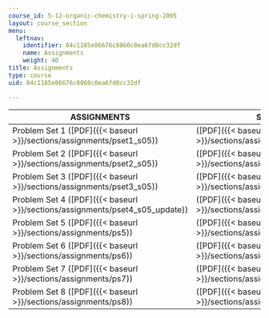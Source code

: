 ```yaml
---
course_id: 5-12-organic-chemistry-i-spring-2005
layout: course_section
menu:
  leftnav:
    identifier: 84c1185e86676c8860c0ea6fd0cc32df
    name: Assignments
    weight: 40
title: Assignments
type: course
uid: 84c1185e86676c8860c0ea6fd0cc32df

---
```


| ASSIGNMENTS | SOLUTIONS |
| --- | --- |
| Problem Set 1 ([PDF]({{< baseurl >}}/sections/assignments/pset1_s05)) | ([PDF]({{< baseurl >}}/sections/assignments/pset1_key_s05))# |
| Problem Set 2 ([PDF]({{< baseurl >}}/sections/assignments/pset2_s05)) | ([PDF]({{< baseurl >}}/sections/assignments/pset2_key))# |
| Problem Set 3 ([PDF]({{< baseurl >}}/sections/assignments/pset3_s05)) | ([PDF]({{< baseurl >}}/sections/assignments/pset3_key_s05))# |
| Problem Set 4 ([PDF]({{< baseurl >}}/sections/assignments/pset4_s05_update)) | ([PDF]({{< baseurl >}}/sections/assignments/pset4_key))# |
| Problem Set 5 ([PDF]({{< baseurl >}}/sections/assignments/ps5)) | ([PDF]({{< baseurl >}}/sections/assignments/ps5key))# |
| Problem Set 6 ([PDF]({{< baseurl >}}/sections/assignments/ps6)) | ([PDF]({{< baseurl >}}/sections/assignments/ps6keyfinal2))# |
| Problem Set 7 ([PDF]({{< baseurl >}}/sections/assignments/ps7)) | ([PDF]({{< baseurl >}}/sections/assignments/ps7key))# |
| Problem Set 8 ([PDF]({{< baseurl >}}/sections/assignments/ps8)) | ([PDF]({{< baseurl >}}/sections/assignments/ps8key))#